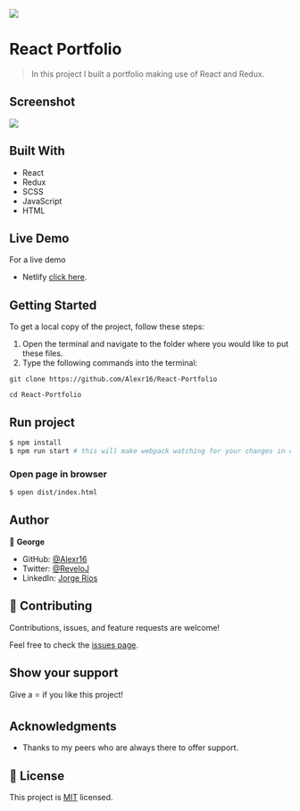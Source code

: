 ![](https://img.shields.io/badge/Microverse-blueviolet)

# React Portfolio

> In this project I built a portfolio making use of React and Redux.


## Screenshot

<img src="./.png">

## Built With

- React
- Redux
- SCSS
- JavaScript
- HTML

## Live Demo

For a live demo
- Netlify [click here](https://the-awesome-alexr16-site.netlify.app).

## Getting Started

To get a local copy of the project, follow these steps: 
1. Open the terminal and navigate to the folder where you would like to put these files.
2. Type the following commands into the terminal: 
 ```
 git clone https://github.com/Alexr16/React-Portfolio
 ```
 ```
 cd React-Portfolio
 ```
 
## Run project

```bash
$ npm install
$ npm run start # this will make webpack watching for your changes in code
```

### Open page in browser

```bash
$ open dist/index.html
```

## Author

👤 **George**

- GitHub: [@Alexr16](https://github.com/Alexr16)
- Twitter: [@ReveloJ](https://twitter.com/ReveloJ)
- LinkedIn: [Jorge Ríos](https://www.linkedin.com/in/jorgeriosr/)

## 🤝 Contributing

Contributions, issues, and feature requests are welcome!

Feel free to check the [issues page](https://github.com/Alexr16/React-Portfolio/issues).

## Show your support

Give a ⭐️ if you like this project!

## Acknowledgments

- Thanks to my peers who are always there to offer support.

## 📝 License

This project is [MIT](./LICENSE) licensed.
